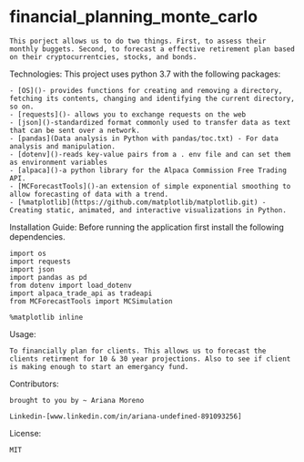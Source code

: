 # financial_planning_monte_carlo
    This porject allows us to do two things. First, to assess their monthly buggets. Second, to forecast a effective retirement plan based on their cryptocurrentcies, stocks, and bonds. 

Technologies:
    This project uses python 3.7 with the following packages:

    - [OS]()- provides functions for creating and removing a directory, fetching its contents, changing and identifying the current directory, so on.
    - [requests]()- allows you to exchange requests on the web
    - [json]()-standardized format commonly used to transfer data as text that can be sent over a network. 
    - [pandas](Data analysis in Python with pandas/toc.txt) - For data analysis and manipulation.
    - [dotenv]()-reads key-value pairs from a . env file and can set them as environment variables
    - [alpaca]()-a python library for the Alpaca Commission Free Trading API.
    - [MCForecastTools]()-an extension of simple exponential smoothing to allow forecasting of data with a trend. 
    - [%matplotlib](https://github.com/matplotlib/matplotlib.git) - Creating static, animated, and interactive visualizations in Python.
    
    


Installation Guide:
    Before running the application first install the following dependencies.

    import os
    import requests
    import json
    import pandas as pd
    from dotenv import load_dotenv
    import alpaca_trade_api as tradeapi
    from MCForecastTools import MCSimulation

    %matplotlib inline
  

Usage: 

    To financially plan for clients. This allows us to forecast the clients retirment for 10 & 30 year projections. Also to see if client is making enough to start an emergancy fund.

Contributors: 

    brought to you by ~ Ariana Moreno

    Linkedin-[www.linkedin.com/in/ariana-undefined-891093256]

License:

    MIT